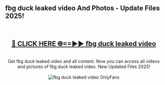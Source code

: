 <h2>fbg duck leaked video And Photos - Update Files 2025!</h2>
<br>
<div align="center">
<h2><a href="https://linkcuts.com/hfmhzwbr" rel="nofollow">🔴 CLICK HERE 🌐==►► fbg duck leaked video</a></h2>
<br>
Get fbg duck leaked video and all content. Now you can access all videos and pictures of fbg duck leaked video. New Updated Files 2025!
<br>
<br>
<a href="https://linkcuts.com/hfmhzwbr" rel="nofollow" data-target="animated-image.originalLink"><img src="https://i.ibb.co.com/WyWwxjT/player-gif2.gif" alt="fbg duck leaked video OnlyFans" style="max-width: 100%; display: inline-block;" data-target="animated-image.originalImage"></a>
</div>
<br>